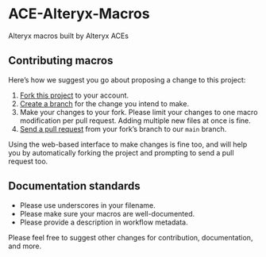 # ACE-Alteryx-Macros
Alteryx macros built by Alteryx ACEs


## Contributing macros

Here’s how we suggest you go about proposing a change to this project:

1. [Fork this project][fork] to your account.
2. [Create a branch][branch] for the change you intend to make.
3. Make your changes to your fork. Please limit your changes to one macro modification per pull request. Adding multiple new files at once is fine.
4. [Send a pull request][pr] from your fork’s branch to our `main` branch.

Using the web-based interface to make changes is fine too, and will help you
by automatically forking the project and prompting to send a pull request too.

[fork]: https://help.github.com/articles/fork-a-repo/
[branch]: https://help.github.com/articles/creating-and-deleting-branches-within-your-repository
[pr]: https://help.github.com/articles/using-pull-requests/


## Documentation standards

- Please use underscores in your filename.
- Please make sure your macros are well-documented. 
- Please provide a description in workflow metadata. 


Please feel free to suggest other changes for contribution, documentation, and more.
